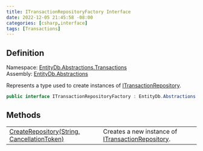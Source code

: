 ```yaml
---
title: ITransactionRepositoryFactory Interface
date: 2022-12-05 21:45:58 -08:00
categories: [csharp,interface]
tags: [Transactions]
---
```


## Definition
Namespace: <a href='/posts/csharp.namespace.entitydb.abstractions.transactions/'>EntityDb.Abstractions.Transactions</a><br />
Assembly: <a href='/posts/csharp.assembly.entitydb.abstractions/'>EntityDb.Abstractions</a><br />

Represents a type used to create instances of <a href='/posts/csharp.interface.entitydb.abstractions.transactions.itransactionrepository/'>ITransactionRepository</a>.

```cs
public interface ITransactionRepositoryFactory : EntityDb.Abstractions.Disposables.IDisposableResource, System.IDisposable, System.IAsyncDisposable
```
## Methods
<table><tr><td><!--/posts/csharp.notimplemented.entitydb.abstractions.transactions.itransactionrepositoryfactory.createrepository/--><a href='#'>CreateRepository(String, CancellationToken)</a></td><td>
Creates a new instance of <a href='/posts/csharp.interface.entitydb.abstractions.transactions.itransactionrepository/'>ITransactionRepository</a>.
</td></tr></table>
